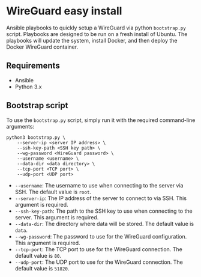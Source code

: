 # WireGuard easy install

Ansible playbooks to quickly setup a WireGuard via python `bootstrap.py` script.
Playbooks are designed to be run on a fresh install of Ubuntu.
The playbooks will update the system, install Docker, and then deploy the Docker WireGuard container.

## Requirements

- Ansible
- Python 3.x

## Bootstrap script

To use the `bootstrap.py` script, simply run it with the required command-line arguments:

```shell
python3 bootstrap.py \
    --server-ip <server IP address> \
    --ssh-key-path <SSH key path> \
    --wg-password <WireGuard password> \
    --username <username> \
    --data-dir <data directory> \
    --tcp-port <TCP port> \
    --udp-port <UDP port>
```

- `--username`: The username to use when connecting to the server via SSH. The default value is `root`.
- `--server-ip`: The IP address of the server to connect to via SSH. This argument is required.
- `--ssh-key-path`: The path to the SSH key to use when connecting to the server. This argument is required.
- `--data-dir`: The directory where data will be stored. The default value is `data`.
- `--wg-password`: The password to use for the WireGuard configuration. This argument is required.
- `--tcp-port`: The TCP port to use for the WireGuard connection. The default value is `80`.
- `--udp-port`: The UDP port to use for the WireGuard connection. The default value is `51820`.
